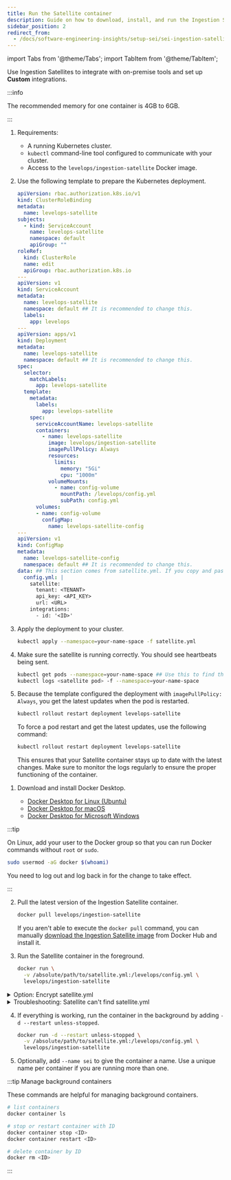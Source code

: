 ```yaml
---
title: Run the Satellite container
description: Guide on how to download, install, and run the Ingestion Satellite container using Docker / Kuberenetes on any operating systems.
sidebar_position: 2
redirect_from:
  - /docs/software-engineering-insights/setup-sei/sei-ingestion-satellite/run-the-satellite-container
---
```



import Tabs from '@theme/Tabs';
import TabItem from '@theme/TabItem';


Use Ingestion Satellites to integrate with on-premise tools and set up **Custom** integrations.

:::info

The recommended memory for one container is 4GB to 6GB.

:::


<Tabs>
  <TabItem value="k8s" label="Kubernetes" default>


1. Requirements:

   * A running Kubernetes cluster.
   * `kubectl` command-line tool configured to communicate with your cluster.
   * Access to the `levelops/ingestion-satellite` Docker image.

2. Use the following template to prepare the Kubernetes deployment.

    ```yaml
    apiVersion: rbac.authorization.k8s.io/v1
    kind: ClusterRoleBinding
    metadata:
      name: levelops-satellite
    subjects:
      - kind: ServiceAccount
        name: levelops-satellite
        namespace: default
        apiGroup: ""
    roleRef:
      kind: ClusterRole
      name: edit
      apiGroup: rbac.authorization.k8s.io
    ---
    apiVersion: v1
    kind: ServiceAccount
    metadata:
      name: levelops-satellite
      namespace: default ## It is recommended to change this.
      labels:
        app: levelops
    ---
    apiVersion: apps/v1
    kind: Deployment
    metadata:
      name: levelops-satellite
      namespace: default ## It is recommended to change this.
    spec:
      selector:
        matchLabels:
          app: levelops-satellite
      template:
        metadata:
          labels:
            app: levelops-satellite
        spec:
          serviceAccountName: levelops-satellite
          containers:
            - name: levelops-satellite
              image: levelops/ingestion-satellite
              imagePullPolicy: Always
              resources:
                limits:
                  memory: "5Gi"
                  cpu: "1000m"
              volumeMounts:
                - name: config-volume
                  mountPath: /levelops/config.yml
                  subPath: config.yml
          volumes:
          - name: config-volume
            configMap:
              name: levelops-satellite-config
    ---
    apiVersion: v1
    kind: ConfigMap
    metadata:
      name: levelops-satellite-config
      namespace: default ## It is recommended to change this.
    data: ## This section comes from satellite.yml. If you copy and paste this section, you must fix the indentation.
      config.yml: |
        satellite:
          tenant: <TENANT>
          api_key: <API_KEY>
          url: <URL>
        integrations:
          - id: '<ID>'
    ```

3. Apply the deployment to your cluster.

   ```bash
   kubectl apply --namespace=your-name-space -f satellite.yml
   ```

4. Make sure the satellite is running correctly. You should see heartbeats being sent.

   ```bash
   kubectl get pods --namespace=your-name-space ## Use this to find the pod.
   kubectl logs <satellite pod> -f --namespace=your-name-space
   ```

5. Because the template configured the deployment with `imagePullPolicy: Always`, you get the latest updates when the pod is restarted.

   ```bash
   kubectl rollout restart deployment levelops-satellite
   ```
   To force a pod restart and get the latest updates, use the following command:
   
   ```bash
   kubectl rollout restart deployment levelops-satellite
   ```
   
   This ensures that your Satellite container stays up to date with the latest changes. Make sure to monitor the logs regularly to ensure the proper functioning of the container.


</TabItem>
  <TabItem value="docker" label="Docker">


1. Download and install Docker Desktop.

   * [Docker Desktop for Linux (Ubuntu)](https://docs.docker.com/install/linux/docker-ce/ubuntu/)
   * [Docker Desktop for macOS](https://download.docker.com/mac/stable/Docker.dmg)
   * [Docker Desktop for Microsoft Windows](https://download.docker.com/win/stable/Docker%20Desktop%20Installer.exe)

:::tip

On Linux, add your user to the Docker group so that you can run Docker commands without `root` or `sudo`.

```bash
sudo usermod -aG docker $(whoami)
```

You need to log out and log back in for the change to take effect.

:::

2. Pull the latest version of the Ingestion Satellite container.

   ```bash
   docker pull levelops/ingestion-satellite
   ```

   If you aren't able to execute the `docker pull` command, you can manually [download the Ingestion Satellite image](https://hub.docker.com/r/levelops/ingestion-satellite) from Docker Hub and install it.

3. Run the Satellite container in the foreground.

   ```bash
   docker run \
     -v /absolute/path/to/satellite.yml:/levelops/config.yml \
     levelops/ingestion-satellite
   ```

<details>
<summary>Option: Encrypt satellite.yml</summary>

To avoid storing data at rest in the clear, you can encrypt `satellite.yml`. The Satellite can read AES-256 encrypted config files. You must provide an environment variable with the encryption password.

1. Use the following command to encrypt the configuration file. Edit the input path (`/absolute/path/to/input/satellite.yml`) and output path (`/path/to/output/satellite.yml.enc`) according to your environment.

   ```bash
   docker run -i --rm -v /absolute/path/to/input/satellite.yml:/levelops/input \
     --entrypoint /bin/bash levelops/ingestion-satellite \
     -c 'java -cp /levelops/satellite-agent.jar -Dloader.main=io.levelops.ingestion.agent.Encrypt org.springframework.boot.loader.PropertiesLauncher input' \
     > /path/to/output/satellite.yml.enc
   ```

2. There is no prompt, but you must enter your password in the terminal, and then press enter. When entering your password, it appears in plain text, but it isn't stored.
3. Run the `docker run` command with an encryption password environment variable.

   ```bash
   export ENCRYPTION_PASSWORD="<YOUR_PASSWORD>"; docker run -d --restart unless-stopped \
     -v /absolute/path/to/satellite.yml.enc:/levelops/config.yml \
     --env ENCRYPTION_PASSWORD \
     levelops/ingestion-satellite
   ```

If you need to make changes later on, you can use the following command to decrypt the configuration file. As before you must edit the input path and output path according to your environment. You'll also need to enter your password and press enter.

```bash
docker run -i --rm -v /absolute/path/to/input/satellite.yml.enc:/levelops/input \
  --entrypoint /bin/bash levelops/ingestion-satellite \
  -c 'java -cp /levelops/satellite-agent.jar -Dloader.main=io.levelops.ingestion.agent.Decrypt org.springframework.boot.loader.PropertiesLauncher input' \
  > /path/to/output/satellite.yml
```

</details>

<details>
<summary>Troubleshooting: Satellite can't find satellite.yml</summary>

Errors mentioning `${levelops.api_key}` indicate that the Satellite can't find the config file. This can happen with older versions of Docker that can experience issues when mounting single files. To resolve this issue:

1. Rename `satellite.yml` to `config.yml`, and then move the file into an empty folder.
2. On Linux, check that your user (not `root`) owns both the folder and file, and that permissions are not too restrictive (as with `chmod 755`).
3. Run the `docker run` command with the parent folder instead of the specific config file.

   ```bash
   docker run \
     -v /absolute/path/to/parent/folder:/levelops/config \
     -e CONFIG_FILE=/levelops/config/config.yml \
     levelops/ingestion-satellite
   ```

**For newer versions of Docker, make sure that you are using the full paths and not relative paths.**
For newer versions of Docker, it's essential to use full paths rather than relative paths when specifying file locations. Here's an example docker run command:

   ```bash
docker run \
  -v /absolute/path/to/parent/folder:/levelops/config \
  -e CONFIG_FILE=/levelops/config/config.yml \
  levelops/ingestion-satellite
   ```

</details>

4. If everything is working, run the container in the background by adding `-d --restart unless-stopped`.

   ```bash
   docker run -d --restart unless-stopped \
     -v /absolute/path/to/satellite.yml:/levelops/config.yml \
     levelops/ingestion-satellite
   ```

5. Optionally, add `--name sei` to give the container a name. Use a unique name per container if you are running more than one.

:::tip Manage background containers

These commands are helpful for managing background containers.

```bash
# list containers
docker container ls

# stop or restart container with ID
docker container stop <ID>
docker container restart <ID>

# delete container by ID
docker rm <ID>
```

:::


</TabItem>
</Tabs>